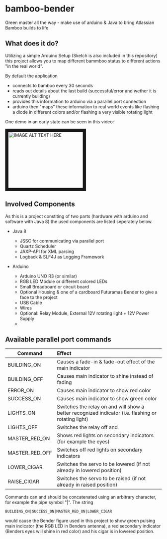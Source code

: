 # bamboo-bender
Green master all the way - make use of arduino &amp; Java to bring Atlassian Bamboo builds to life

## What does it do?
Utilizing a simple Arduino Setup (Sketch is also included in this repository) this project allows you to map different bammboo status to different actions "in the real world". 

By default the application
* connects to bamboo every 30 seconds
* reads out details about the last build (successful/error and wether it is currently building)
* provides this information to arduino via a parallel port connection
* arduino then "maps" these information to real world events like flashing a diode in different colors and/or flashing a very visible rotating light

One demo in an early state can be seen in this video:

<a href="http://www.youtube.com/watch?feature=player_embedded&v=t6Ux2xYcfyk
" target="_blank"><img src="http://img.youtube.com/vi/t6Ux2xYcfyk/0.jpg" 
alt="IMAGE ALT TEXT HERE" width="240" height="180" border="10" /></a>

## Involved Components
As this is a project constiting of two parts (hardware with arduino and software with Java 8) the used components are listed seperately below.

* Java 8
  * JSSC for communicating via parallel port
  * Quartz Scheduler
  * JAXP-API for XML parsing
  * Logback & SLF4J as Logging Framework

* Arduino
  * Arduino UNO R3 (or similar)
  * RGB LED Module or different colored LEDs
  * Small Breadboard or circuit board
  * Optional Housing & one of a cardboard Futuramas Bender to give a face to the project
  * USB Cable 
  * Wires
  * Optional: Relay Module, External 12V rotating light + 12V Power Supply
  * 
 
## Available parallel port commands
| Command        | Effect                                                                                                            |
| -------------- |:------------------------------------------------------------------------------------------------------------------|
| BUILDING_ON    | Causes a fade-in & fade-out effect of the main indicator                                                          |
| BUILDING_OFF   | Causes main indicator to shine instead of fading                                                                  |
| ERROR_ON       | Causes main indicator to show red color                                                                           |
| SUCCESS_ON     | Causes main indicator to show green color                                                                         |
| LIGHTS_ON      | Switches the relay on and will show a better recognized indicator (i.e. flashing or rotating light)               |
| LIGHTS_OFF     | Switches the relay off and                                                                                        |
| MASTER_RED_ON  | Shows red lights on secondary indicators (for example the eyes)                                                   |
| MASTER_RED_OFF | Switches off red lights on secondary indicators                                                                   |
| LOWER_CIGAR    | Switches the servo to be lowered (if not already in lowered position)                                             |
| RAISE_CIGAR    | Switches the servo to be raised (if not already in raised position)                                               |

Commands can and should be concatenated using an arbitrary character, for example the pipe symbol "|". The string

``` BUILDING_ON|SUCCESS_ON|MASTER_RED_ON|LOWER_CIGAR ```

would cause the Bender figure used in this project to show green pulsing main indicator (the RGB LED in Benders antenna), a red secondary indicator (Benders eyes will shine in red color) and his cigar is in lowered position.
